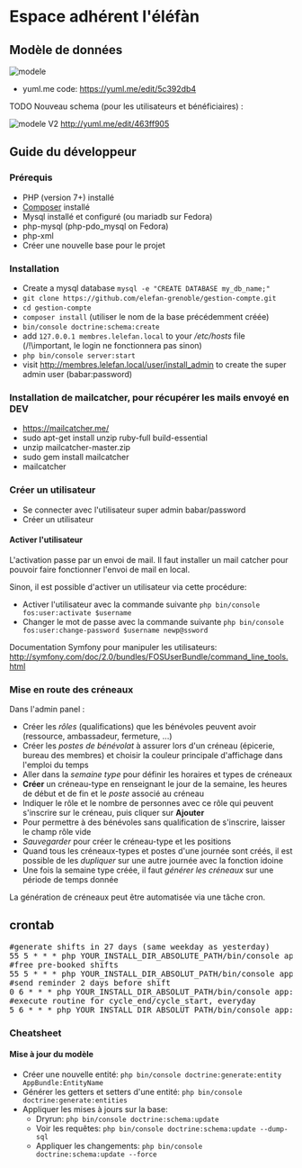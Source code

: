 Espace adhérent l'éléfàn
========================
## Modèle de données

![modele](https://yuml.me/15627302.svg)

* yuml.me code:
https://yuml.me/edit/5c392db4

TODO Nouveau schema (pour les utilisateurs et bénéficiaires) :

![modele V2](http://yuml.me/463ff905.svg)
http://yuml.me/edit/463ff905

## Guide du développeur

### Prérequis

* PHP (version 7+) installé
* [Composer](https://getcomposer.org/) installé
* Mysql installé et configuré (ou mariadb sur Fedora)
* php-mysql (php-pdo_mysql on Fedora)
* php-xml
* Créer une nouvelle base pour le projet

### Installation

* Create a mysql database ``mysql -e "CREATE DATABASE my_db_name;"``
* ``git clone https://github.com/elefan-grenoble/gestion-compte.git``
* ``cd gestion-compte``
* ``composer install`` (utiliser le nom de la base précédemment créée)
* ``bin/console doctrine:schema:create``
* add ``127.0.0.1 membres.lelefan.local`` to your _/etc/hosts_ file (/!\important, le login ne fonctionnera pas sinon)
* ``php bin/console server:start``
* visit http://membres.lelefan.local/user/install_admin to create the super admin user (babar:password)

### Installation de mailcatcher, pour récupérer les mails envoyé en DEV

* https://mailcatcher.me/
* sudo apt-get install unzip ruby-full build-essential
* unzip mailcatcher-master.zip
* sudo gem install mailcatcher
* mailcatcher

### Créer un utilisateur

* Se connecter avec l'utilisateur super admin babar/password
* Créer un utilisateur

#### Activer l'utilisateur

L'activation passe par un envoi de mail. Il faut installer un mail catcher pour pouvoir faire fonctionner l'envoi de mail en local.

Sinon, il est possible d'activer un utilisateur via cette procédure:

* Activer l'utilisateur avec la commande suivante ``php bin/console fos:user:activate $username``
* Changer le mot de passe avec la commande suivante ``php bin/console fos:user:change-password $username newp@ssword``

Documentation Symfony pour manipuler les utilisateurs: http://symfony.com/doc/2.0/bundles/FOSUserBundle/command_line_tools.html

### Mise en route des créneaux

Dans l'admin panel :

- Créer les *rôles* (qualifications) que les bénévoles peuvent avoir (ressource, ambassadeur, fermeture, ...)
- Créer les *postes de bénévolat* à assurer lors d'un créneau (épicerie, bureau des membres) et choisir la couleur principale d'affichage dans l'emploi du temps
- Aller dans la *semaine type* pour définir les horaires et types de créneaux
- **Créer** un créneau-type en renseignant le jour de la semaine, les heures de début et de fin et le *poste* associé au créneau
- Indiquer le rôle et le nombre de personnes avec ce rôle qui peuvent s'inscrire sur le créneau, puis cliquer sur **Ajouter**
- Pour permettre à des bénévoles sans qualification de s'inscrire, laisser le champ rôle vide
- *Sauvegarder* pour créer le créneau-type et les positions
- Quand tous les créneaux-types et postes d'une journée sont créés, il est possible de les *dupliquer* sur une autre journée avec la fonction idoine
- Une fois la semaine type créée, il faut *générer les créneaux* sur une période de temps donnée

La génération de créneaux peut être automatisée via une tâche cron.

## crontab

<pre>
#generate shifts in 27 days (same weekday as yesterday)
55 5 * * * php YOUR_INSTALL_DIR_ABSOLUTE_PATH/bin/console app:shift:generate $(date -d "+27 days" +\%Y-\%m-\%d)
#free pre-booked shifts
55 5 * * * php YOUR_INSTALL_DIR_ABSOLUT_PATH/bin/console app:shift:free $(date -d "+21 days" +\%Y-\%m-\%d)
#send reminder 2 days before shift
0 6 * * * php YOUR_INSTALL_DIR_ABSOLUT_PATH/bin/console app:shift:reminder $(date -d "+2 days" +\%Y-\%m-\%d)
#execute routine for cycle_end/cycle_start, everyday
5 6 * * * php YOUR_INSTALL_DIR_ABSOLUT_PATH/bin/console app:user:cycle_start
</pre>

### Cheatsheet

#### Mise à jour du modèle

* Créer une nouvelle entité: ``php bin/console doctrine:generate:entity AppBundle:EntityName``
* Générer les getters et setters d'une entité: ``php bin/console doctrine:generate:entities``
* Appliquer les mises à jours sur la base:
   * Dryrun: ``php bin/console doctrine:schema:update``
   * Voir les requêtes: ``php bin/console doctrine:schema:update --dump-sql``
   * Appliquer les changements: ``php bin/console doctrine:schema:update --force``

